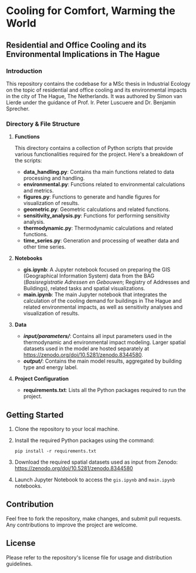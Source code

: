 # Cooling for Comfort, Warming the World
## Residential and Office Cooling and its Environmental Implications in The Hague

### Introduction

This repository contains the codebase for a MSc thesis in Industrial Ecology on the topic of residential and office cooling and its environmental impacts in the city of The Hague, The Netherlands. It was authored by Simon van Lierde under the guidance of Prof. Ir. Peter Luscuere and Dr. Benjamin Sprecher.

### Directory & File Structure

1. **Functions**

    This directory contains a collection of Python scripts that provide various functionalities required for the project. Here's a breakdown of the scripts:

    - **data_handling.py**: Contains tha main functions related to data processing and handling.
    - **environmental.py**: Functions related to environmental calculations and metrics.
    - **figures.py**: Functions to generate and handle figures for visualization of results.
    - **geometric.py**: Geometric calculations and related functions.
    - **sensitivity_analysis.py**: Functions for performing sensitivity analysis.
    - **thermodynamic.py**: Thermodynamic calculations and related functions.
    - **time_series.py**: Generation and processing of weather data and other time series.

2. **Notebooks**

    - **gis.ipynb**: A Jupyter notebook focused on preparing the GIS (Geographical Information System) data from the BAG (*Basisregistratie Adressen en Gebouwen*; Registry of Addresses and Buildings), related tasks and spatial visualizations.
    - **main.ipynb**: The main Jupyter notebook that integrates the calculation of the cooling demand for buildings in The Hague and related environmental impacts, as well as sensitivity analyses and visualization of results.

3. **Data**
    - ***input/parameters/***: Contains all input parameters used in the thermodynamic and environmental impact modeling. Larger spatial datasets used in the model are hosted separately at https://zenodo.org/doi/10.5281/zenodo.8344580.
    - ***output/***: Contains the main model results, aggregated by building type and energy label.

4. **Project Configuration**

    - **requirements.txt**: Lists all the Python packages required to run the project.

## Getting Started

1. Clone the repository to your local machine.
2. Install the required Python packages using the command:

    ```
    pip install -r requirements.txt
    ```
3. Download the required spatial datasets used as input from Zenodo: https://zenodo.org/doi/10.5281/zenodo.8344580
4. Launch Jupyter Notebook to access the `gis.ipynb` and `main.ipynb` notebooks.

## Contribution

Feel free to fork the repository, make changes, and submit pull requests. Any contributions to improve the project are welcome.

## License

Please refer to the repository's license file for usage and distribution guidelines.
